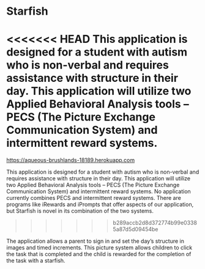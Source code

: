 # Starfish

<<<<<<< HEAD
This application is designed for a student with autism who is non-verbal and requires assistance with structure in their day. This application will utilize two Applied Behavioral Analysis tools – PECS (The Picture Exchange Communication System) and intermittent reward systems. 
=======
https://aqueous-brushlands-18189.herokuapp.com

This application is designed for a student with autism who is non-verbal and requires assistance with structure in their day. This application will utilize two Applied Behavioral Analysis tools – PECS (The Picture Exchange Communication System) and intermittent reward systems. No application currently combines PECS and intermittent reward systems. There are programs like iRewards and iPrompts that offer aspects of our application, but Starfish is novel in its combination of the two systems.
>>>>>>> b289accb2d8d372774b99e03385a87d5d09454be

The application allows a parent to sign in and set the day’s structure in images and timed increments. This picture system allows children to click the task that is completed and the child is rewarded for the completion of the task with a starfish. 
